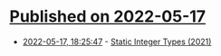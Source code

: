 # [Published on 2022-05-17](index.md)

* [2022-05-17, 18:25:47](https://news.ycombinator.com/item?id=31414577) - [Static Integer Types (2021)](https://tratt.net/laurie/essays/entries/static_integer_types.html)
